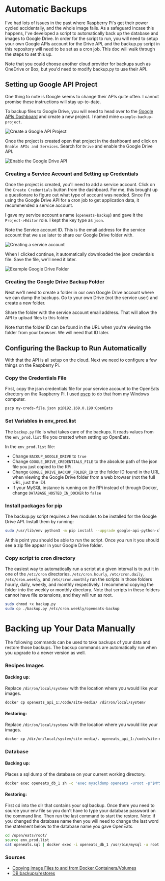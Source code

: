 # Automatic Backups

I've had lots of issues in the past where Raspberry Pi's get their power cycled accidentally, and the whole image fails.
As a safeguard incase this happens, I've developed a script to automatically back up the database and images to Google Drive.
In order for the script to run, you will need to setup your own Google APIs account for the Drive API, and the backup.py script
in this repository will need to be set as a cron job.  This doc will walk through the steps to set this up.

Note that you could choose another cloud provider for backups such as OneDrive or Box, but you'd need to modify backup.py to use their API.

## Setting up Google API Project

One thing to note is Google seems to change their APIs quite often.  I cannot promise these instructions will stay up-to-date.

To backup files to Google Drive, you will need to head over to the [Google APIs Dashboard](https://console.developers.google.com/)
and create a new project.  I named mine `example-backup-project`.

![Create a Google API Project](images/create-google-api-project.png)

Once the project is created open that project in the dashboard and click on `Enable APIs and Services`.  Search for `Drive` and enable the Google Drive API.

![Enable the Google Drive API](images/enable-drive-api.png)

### Creating a Service Account and Setting up Credentials

Once the project is created, you'll need to add a service account.  Click on the `Create Credentials` button from the dashboard.  For me, this brought up a questionare to figure out what type of account was needed.  Since I'm using the Google Drive API for a cron job to get application data, it recommended a service account.

I gave my service account a name (`openeats-backup`) and gave it the `Project->Editor` role.  I kept the key type as `json`.

Note the Service account ID.  This is the email address for the service account that we use later to share our Google Drive folder with.

![Creating a service account](images/create-service-account.png)

When I clicked continue, it automatically downloaded the json credentials file.  Save the file, we'll need it later.

![Example Google Drive Folder](images/drive-folder.png)

### Creating the Google Drive Backup Folder

Next we'll need to create a folder in our own Google Drive account where we can dump the backups.  Go to your own Drive (not the service user) and create a new folder.  

Share the folder with the service account email address.  That will allow the API to upload files to this folder.

Note that the folder ID can be found in the URL when you're viewing the folder from your browser.  We will need that ID later.

## Configuring the Backup to Run Automatically

With that the API is all setup on the cloud.  Next we need to configure a few things on the Raspberry Pi.

### Copy the Credentials File

First, copy the json credentials file for your service account to the OpenEats directory on the Raspberry Pi.  I used [pscp](https://www.ssh.com/ssh/putty/putty-manuals/0.68/Chapter5.html) to do that from my Windows computer.

```bash
pscp my-creds-file.json pi@192.169.0.199:OpenEats
```

### Set Variables in env_prod.list

The `backup.py` file is what takes care of the backups.  It reads values from the `env_prod.list` file you created when setting up OpenEats.  

In the `env_prod.list` file:

* Change `BACKUP_GOOGLE_DRIVE` to `true`
* Change `GOOGLE_DRIVE_CREDENTIALS_FILE` to the absolute path of the json file you just copied to the RPi.  
* Change `GOOGLE_DRIVE_BACKUP_FOLDER_ID` to the folder ID found in the URL when viewing the Google Drive folder from a web browser (not the full URL, just the ID).
* If your MySQL instance is running on the RPi instead of through Docker, change `DATABASE_HOSTED_IN_DOCKER` to `false`

### Install packages for pip

The backup.py script requires a few modules to be installed for the Google Drive API.  Install them by running:

```bash
sudo /usr/lib/env python3 -m pip install --upgrade google-api-python-client google-auth-httplib2 google-auth-oauthlib
```

At this point you should be able to run the script.  Once you run it you should see a zip file appear in your Google Drive folder.

### Copy script to cron directory

The easiest way to automatically run a script at a given interval is to put it in one of the `/etc/cron` directories.  `/etc/cron.hourly`, `/etc/cron.daily`, `/etc/cron.weekly`, and `/etc/cron.monthly` run the scripts in those folders hourly, daily, weekly, and monthly respectively.  I recommend copying the folder into the weekly or monthly directory.  Note that scripts in these folders cannot have file extensions, and they will run as root.

```bash
sudo chmod +x backup.py
sudo cp ./backup.py /etc/cron.weekly/openeats-backup
```

# Backing up Your Data Manually

The following commands can be used to take backups of your data and restore those backups. The backup commands are automatically run when you upgrade to a newer version as well.


### Recipes Images

#### Backing up:

Replace `/dir/on/local/system/` with the location where you would like your images.
```sh
docker cp openeats_api_1:/code/site-media/ /dir/on/local/system/
```

#### Restoring:

Replace `/dir/on/local/system/` with the location where you would like your images.
```sh
docker cp /dir/on/local/system/site-media/. openeats_api_1:/code/site-media/ 
```

### Database

#### Backing up:

Places a sql dump of the database on your current working directory.
```sh
docker exec openeats_db_1 sh -c 'exec mysqldump openeats -uroot -p"$MYSQL_ROOT_PASSWORD"' > openeats.sql
```

#### Restoring:

First cd into the dir that contains your sql backup. Once there you need to source your env file so you don't have to type your database password on the command line. Then run the last command to start the restore.
Note: if you changed the database name then you will need to change the last word the statement below to the database name you gave OpenEats.
```sh
cd /open/eats/root/
source env_prod.list
cat openeats.sql | docker exec -i openeats_db_1 /usr/bin/mysql -u root -p"$MYSQL_ROOT_PASSWORD" openeats

```


### Sources
- [Copying Image Files to and from Docker Containers/Volumes](https://gist.github.com/spalladino/6d981f7b33f6e0afe6bb)
- [DB backups/restores](https://stackoverflow.com/questions/22907231/copying-files-from-host-to-docker-container)
